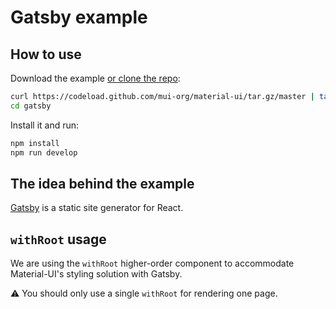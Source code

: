 # Gatsby example

## How to use

Download the example [or clone the repo](https://github.com/mui-org/material-ui):

```sh
curl https://codeload.github.com/mui-org/material-ui/tar.gz/master | tar -xz --strip=2  material-ui-master/examples/gatsby
cd gatsby
```

Install it and run:

```sh
npm install
npm run develop
```

## The idea behind the example

[Gatsby](https://github.com/gatsbyjs/gatsby) is a static site generator for React.

## `withRoot` usage

We are using the `withRoot` higher-order component to accommodate Material-UI's styling solution with Gatsby.

⚠️ You should only use a single `withRoot` for rendering one page.
